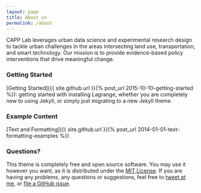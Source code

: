 ```yaml
---
layout: page
title: About us
permalink: /about
---
```


CAPP Lab leverages urban data science and experimental research design to tackle urban challenges in the areas intersecting land use, transportation, and smart technology. Our mission is to provide evidence-based policy interventions that drive meaningful change.

### Getting Started

[Getting Started]({{ site.github.url }}{% post_url 2015-10-10-getting-started %}): getting started with installing Lagrange, whether you are completely new to using Jekyll, or simply just migrating to a new Jekyll theme.

### Example Content

[Text and Formatting]({{ site.github.url }}{% post_url 2014-01-01-text-formatting-examples %})

### Questions?

This theme is completely free and open source software. You may use it however you want, as it is distributed under the [MIT License](http://choosealicense.com/licenses/mit/). If you are having any problems, any questions or suggestions, feel free to [tweet at me](https://twitter.com/intent/tweet?text=My%question%about%Lagrange%is:%&amp;via=paululele), or [file a GitHub issue](https://github.com/lenpaul/lagrange/issues/new).
